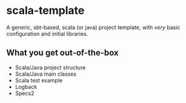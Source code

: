 # scala-template

A generic, sbt-based, scala (or java) project template, with *very* basic configuration and initial libraries.

## What you get out-of-the-box

* Scala/Java project structure
* Scala/Java main classes
* Scala test example
* Logback
* Specs2
